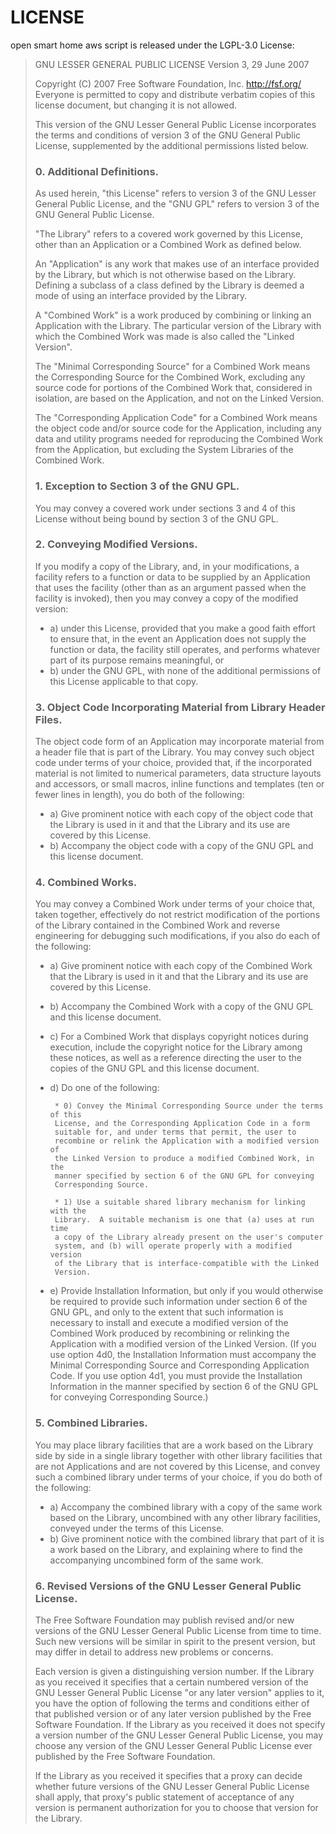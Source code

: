 LICENSE
=======

open smart home aws script is released under the LGPL-3.0 License:

> GNU LESSER GENERAL PUBLIC LICENSE
> Version 3, 29 June 2007
>
> Copyright (C) 2007 Free Software Foundation, Inc. <http://fsf.org/>
> Everyone is permitted to copy and distribute verbatim copies of this license
> document, but changing it is not allowed.
>
> This version of the GNU Lesser General Public License incorporates the terms
> and conditions of version 3 of the GNU General Public License, supplemented by
> the additional permissions listed below.
>
> ### 0. Additional Definitions.
>
> As used herein, "this License" refers to version 3 of the GNU Lesser General
> Public License, and the "GNU GPL" refers to version 3 of the GNU General
> Public License.
>
> "The Library" refers to a covered work governed by this License, other than an
> Application or a Combined Work as defined below.
>
> An "Application" is any work that makes use of an interface provided by the
> Library, but which is not otherwise based on the Library. Defining a subclass
> of a class defined by the Library is deemed a mode of using an interface
> provided by the Library.
>
> A "Combined Work" is a work produced by combining or linking an Application
> with the Library.  The particular version of the Library with which the Combined
> Work was made is also called the "Linked Version".
>
> The "Minimal Corresponding Source" for a Combined Work means the Corresponding
> Source for the Combined Work, excluding any source code for portions of the
> Combined Work that, considered in isolation, are based on the Application, and
> not on the Linked Version.
>
> The "Corresponding Application Code" for a Combined Work means the object code
> and/or source code for the Application, including any data and utility
> programs needed for reproducing the Combined Work from the Application, but
> excluding the System Libraries of the Combined Work.
>
> ### 1. Exception to Section 3 of the GNU GPL.
>
> You may convey a covered work under sections 3 and 4 of this License without
> being bound by section 3 of the GNU GPL.
>
> ### 2. Conveying Modified Versions.
>
> If you modify a copy of the Library, and, in your modifications, a facility
> refers to a function or data to be supplied by an Application that uses the
> facility (other than as an argument passed when the facility is invoked), then
> you may convey a copy of the modified version:
>
> * a) under this License, provided that you make a good faith effort to
> ensure that, in the event an Application does not supply the
> function or data, the facility still operates, and performs
> whatever part of its purpose remains meaningful, or
> * b) under the GNU GPL, with none of the additional permissions of
> this License applicable to that copy.
>
> ### 3. Object Code Incorporating Material from Library Header Files.
>
> The object code form of an Application may incorporate material from
> a header file that is part of the Library.  You may convey such object
> code under terms of your choice, provided that, if the incorporated
> material is not limited to numerical parameters, data structure
> layouts and accessors, or small macros, inline functions and templates
> (ten or fewer lines in length), you do both of the following:
>
> * a) Give prominent notice with each copy of the object code that the
> Library is used in it and that the Library and its use are
> covered by this License.
> * b) Accompany the object code with a copy of the GNU GPL and this license
> document.
>
> ### 4. Combined Works.
>
> You may convey a Combined Work under terms of your choice that,
> taken together, effectively do not restrict modification of the
> portions of the Library contained in the Combined Work and reverse
> engineering for debugging such modifications, if you also do each of
> the following:
>
> * a) Give prominent notice with each copy of the Combined Work that
>   the Library is used in it and that the Library and its use are
>   covered by this License.
> * b) Accompany the Combined Work with a copy of the GNU GPL and this license
>   document.
> * c) For a Combined Work that displays copyright notices during
>   execution, include the copyright notice for the Library among
>   these notices, as well as a reference directing the user to the
>   copies of the GNU GPL and this license document.
> * d) Do one of the following:
>
>        * 0) Convey the Minimal Corresponding Source under the terms of this
>        License, and the Corresponding Application Code in a form
>        suitable for, and under terms that permit, the user to
>        recombine or relink the Application with a modified version of
>        the Linked Version to produce a modified Combined Work, in the
>        manner specified by section 6 of the GNU GPL for conveying
>        Corresponding Source.
>
>        * 1) Use a suitable shared library mechanism for linking with the
>        Library.  A suitable mechanism is one that (a) uses at run time
>        a copy of the Library already present on the user's computer
>        system, and (b) will operate properly with a modified version
>        of the Library that is interface-compatible with the Linked
>        Version.
>
> * e) Provide Installation Information, but only if you would otherwise
>   be required to provide such information under section 6 of the
>   GNU GPL, and only to the extent that such information is
>   necessary to install and execute a modified version of the
>   Combined Work produced by recombining or relinking the
>   Application with a modified version of the Linked Version. (If
>   you use option 4d0, the Installation Information must accompany
>   the Minimal Corresponding Source and Corresponding Application
>   Code. If you use option 4d1, you must provide the Installation
>   Information in the manner specified by section 6 of the GNU GPL
>   for conveying Corresponding Source.)
>
> ### 5. Combined Libraries.
>
> You may place library facilities that are a work based on the
> Library side by side in a single library together with other library
> facilities that are not Applications and are not covered by this
> License, and convey such a combined library under terms of your
> choice, if you do both of the following:
>
> * a) Accompany the combined library with a copy of the same work based
>   on the Library, uncombined with any other library facilities,
>   conveyed under the terms of this License.
> * b) Give prominent notice with the combined library that part of it
>   is a work based on the Library, and explaining where to find the
>   accompanying uncombined form of the same work.
>
> ### 6. Revised Versions of the GNU Lesser General Public License.
>
> The Free Software Foundation may publish revised and/or new versions
> of the GNU Lesser General Public License from time to time. Such new
> versions will be similar in spirit to the present version, but may
> differ in detail to address new problems or concerns.
>
> Each version is given a distinguishing version number. If the
> Library as you received it specifies that a certain numbered version
> of the GNU Lesser General Public License "or any later version"
> applies to it, you have the option of following the terms and
> conditions either of that published version or of any later version
> published by the Free Software Foundation. If the Library as you
> received it does not specify a version number of the GNU Lesser
> General Public License, you may choose any version of the GNU Lesser
> General Public License ever published by the Free Software Foundation.
>
> If the Library as you received it specifies that a proxy can decide
> whether future versions of the GNU Lesser General Public License shall
> apply, that proxy's public statement of acceptance of any version is
> permanent authorization for you to choose that version for the
> Library.